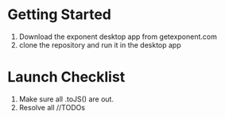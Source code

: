 # Getting Started
1. Download the exponent desktop app from getexponent.com
2. clone the repository and run it in the desktop app

# Launch Checklist
1. Make sure all .toJS() are out.
2. Resolve all //TODOs
